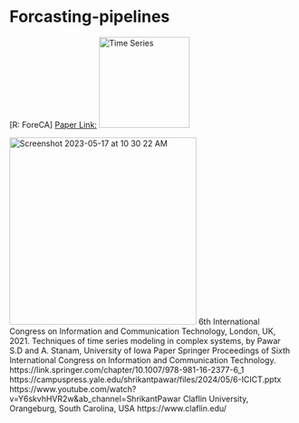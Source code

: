 # Forcasting-pipelines
[R: ForeCA]
[Paper Link:](https://link.springer.com/chapter/10.1007/978-981-16-2377-6_1)
<img width="160" alt="Time Series" src="https://github.com/spawar2/Forcasting-pipelines/assets/25118302/e570f31c-6c41-47ea-8473-2af343cc5636">

<img width="330" alt="Screenshot 2023-05-17 at 10 30 22 AM" src="https://github.com/spawar2/Forcasting-pipelines/assets/25118302/e1e43a61-3a43-4cb0-9e12-142e29ea6f58">
6th International Congress on Information and Communication Technology, London, UK, 2021. Techniques of time series modeling in complex systems, by Pawar S.D and A. Stanam, University of Iowa Paper Springer Proceedings of Sixth International Congress on Information and Communication Technology.
https://link.springer.com/chapter/10.1007/978-981-16-2377-6_1
https://campuspress.yale.edu/shrikantpawar/files/2024/05/6-ICICT.pptx
https://www.youtube.com/watch?v=Y6skvhHVR2w&ab_channel=ShrikantPawar
Claflin University, Orangeburg, South Carolina, USA 
https://www.claflin.edu/
